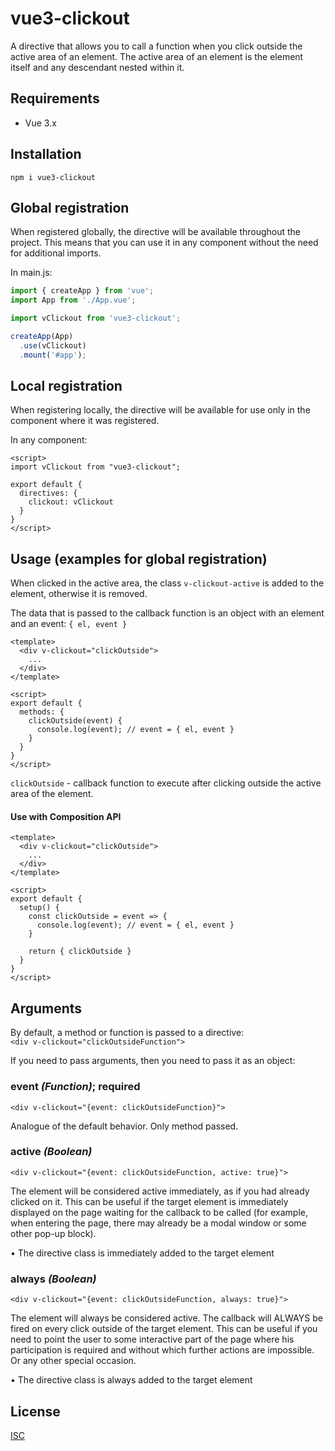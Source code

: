
# vue3-clickout

A directive that allows you to call a function when you click outside the active area of an element.
The active area of an element is the element itself and any descendant nested within it.

## Requirements

- Vue 3.x

## Installation

```
npm i vue3-clickout
```

## Global registration

When registered globally, the directive will be available throughout the project. This means that you can use it in any component without the need for additional imports.

In main.js:
```js
import { createApp } from 'vue';
import App from './App.vue';

import vClickout from 'vue3-clickout';

createApp(App)
  .use(vClickout)
  .mount('#app');
```

## Local registration

When registering locally, the directive will be available for use only in the component where it was registered.

In any component:
```vue
<script>
import vClickout from "vue3-clickout";

export default {
  directives: {
    clickout: vClickout
  }
}
</script>
```

## Usage (examples for global registration)

When clicked in the active area, the class `v-clickout-active` is added to the element, otherwise it is removed.

The data that is passed to the callback function is an object with an element and an event: `{ el, event }`

```vue
<template>
  <div v-clickout="clickOutside">
    ...
  </div>
</template>

<script>
export default {
  methods: {
    clickOutside(event) {
      console.log(event); // event = { el, event }
    }
  }
}
</script>
```

`clickOutside` - callback function to execute after clicking outside the active area of the element.

#### Use with Composition API

```vue
<template>
  <div v-clickout="clickOutside">
    ...
  </div>
</template>

<script>
export default {
  setup() {
    const clickOutside = event => {
      console.log(event); // event = { el, event }
    }

    return { clickOutside }
  } 
}
</script>
```

## Arguments
By default, a method or function is passed to a directive:<br>
`<div v-clickout="clickOutsideFunction">`

If you need to pass arguments, then you need to pass it as an object:

### event *(Function)*; required

`<div v-clickout="{event: clickOutsideFunction}">`

Analogue of the default behavior. Only method passed.

### active *(Boolean)*

`<div v-clickout="{event: clickOutsideFunction, active: true}">`

The element will be considered active immediately, as if you had already clicked on it. This can be useful if the target element is immediately displayed on the page waiting for the callback to be called (for example, when entering the page, there may already be a modal window or some other pop-up block). 

• The directive class is immediately added to the target element

### always *(Boolean)*

`<div v-clickout="{event: clickOutsideFunction, always: true}">`

The element will always be considered active. The callback will ALWAYS be fired on every click outside of the target element. This can be useful if you need to point the user to some interactive part of the page where his participation is required and without which further actions are impossible. Or any other special occasion.

• The directive class is always added to the target element

## License

[ISC](https://github.com/alexshink/vue3-clickout/blob/main/LICENSE)
